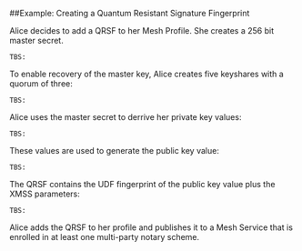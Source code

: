 ##Example: Creating a Quantum Resistant Signature Fingerprint

Alice decides to add a QRSF to her Mesh Profile. She creates
a 256 bit master secret.

~~~~
TBS: 
~~~~

To enable recovery of the master key, Alice creates five keyshares with a quorum of three:

~~~~
TBS: 
~~~~

Alice uses the master secret to derrive her private key values:

~~~~
TBS: 
~~~~

These values are used to generate the public key value:

~~~~
TBS: 
~~~~

The QRSF contains the UDF fingerprint of the public key
value plus the XMSS parameters:

~~~~
TBS: 
~~~~

Alice adds the QRSF to her profile and publishes it to a Mesh Service that is enrolled
in at least one multi-party notary scheme.


